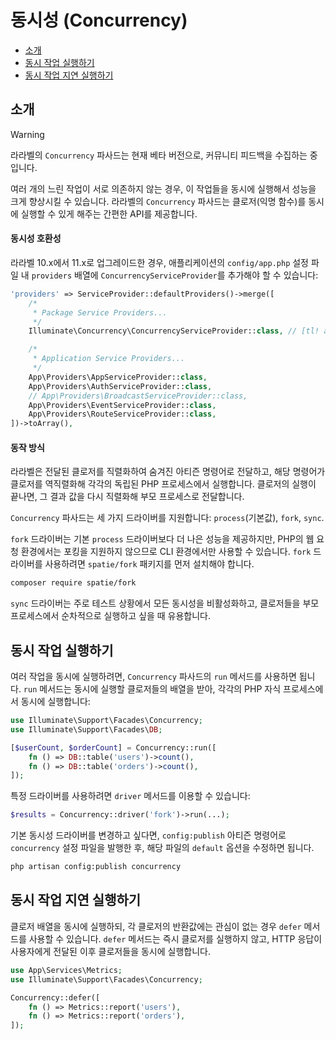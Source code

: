 # 동시성 (Concurrency)

- [소개](#introduction)
- [동시 작업 실행하기](#running-concurrent-tasks)
- [동시 작업 지연 실행하기](#deferring-concurrent-tasks)

<a name="introduction"></a>
## 소개

> [!WARNING]
> 라라벨의 `Concurrency` 파사드는 현재 베타 버전으로, 커뮤니티 피드백을 수집하는 중입니다.

여러 개의 느린 작업이 서로 의존하지 않는 경우, 이 작업들을 동시에 실행해서 성능을 크게 향상시킬 수 있습니다. 라라벨의 `Concurrency` 파사드는 클로저(익명 함수)를 동시에 실행할 수 있게 해주는 간편한 API를 제공합니다.

<a name="concurrency-compatibility"></a>
#### 동시성 호환성

라라벨 10.x에서 11.x로 업그레이드한 경우, 애플리케이션의 `config/app.php` 설정 파일 내 `providers` 배열에 `ConcurrencyServiceProvider`를 추가해야 할 수 있습니다:

```php
'providers' => ServiceProvider::defaultProviders()->merge([
    /*
     * Package Service Providers...
     */
    Illuminate\Concurrency\ConcurrencyServiceProvider::class, // [tl! add]

    /*
     * Application Service Providers...
     */
    App\Providers\AppServiceProvider::class,
    App\Providers\AuthServiceProvider::class,
    // App\Providers\BroadcastServiceProvider::class,
    App\Providers\EventServiceProvider::class,
    App\Providers\RouteServiceProvider::class,
])->toArray(),
```

<a name="how-it-works"></a>
#### 동작 방식

라라벨은 전달된 클로저를 직렬화하여 숨겨진 아티즌 명령어로 전달하고, 해당 명령어가 클로저를 역직렬화해 각각의 독립된 PHP 프로세스에서 실행합니다. 클로저의 실행이 끝나면, 그 결과 값을 다시 직렬화해 부모 프로세스로 전달합니다.

`Concurrency` 파사드는 세 가지 드라이버를 지원합니다: `process`(기본값), `fork`, `sync`.

`fork` 드라이버는 기본 `process` 드라이버보다 더 나은 성능을 제공하지만, PHP의 웹 요청 환경에서는 포킹을 지원하지 않으므로 CLI 환경에서만 사용할 수 있습니다. `fork` 드라이버를 사용하려면 `spatie/fork` 패키지를 먼저 설치해야 합니다.

```bash
composer require spatie/fork
```

`sync` 드라이버는 주로 테스트 상황에서 모든 동시성을 비활성화하고, 클로저들을 부모 프로세스에서 순차적으로 실행하고 싶을 때 유용합니다.

<a name="running-concurrent-tasks"></a>
## 동시 작업 실행하기

여러 작업을 동시에 실행하려면, `Concurrency` 파사드의 `run` 메서드를 사용하면 됩니다. `run` 메서드는 동시에 실행할 클로저들의 배열을 받아, 각각의 PHP 자식 프로세스에서 동시에 실행합니다:

```php
use Illuminate\Support\Facades\Concurrency;
use Illuminate\Support\Facades\DB;

[$userCount, $orderCount] = Concurrency::run([
    fn () => DB::table('users')->count(),
    fn () => DB::table('orders')->count(),
]);
```

특정 드라이버를 사용하려면 `driver` 메서드를 이용할 수 있습니다:

```php
$results = Concurrency::driver('fork')->run(...);
```

기본 동시성 드라이버를 변경하고 싶다면, `config:publish` 아티즌 명령어로 `concurrency` 설정 파일을 발행한 후, 해당 파일의 `default` 옵션을 수정하면 됩니다.

```bash
php artisan config:publish concurrency
```

<a name="deferring-concurrent-tasks"></a>
## 동시 작업 지연 실행하기

클로저 배열을 동시에 실행하되, 각 클로저의 반환값에는 관심이 없는 경우 `defer` 메서드를 사용할 수 있습니다. `defer` 메서드는 즉시 클로저를 실행하지 않고, HTTP 응답이 사용자에게 전달된 이후 클로저들을 동시에 실행합니다.

```php
use App\Services\Metrics;
use Illuminate\Support\Facades\Concurrency;

Concurrency::defer([
    fn () => Metrics::report('users'),
    fn () => Metrics::report('orders'),
]);
```